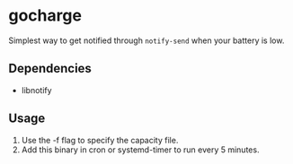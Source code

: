 # gocharge

Simplest way to get notified through `notify-send` when your battery is low.

## Dependencies

- libnotify

## Usage

1. Use the -f flag to specify the capacity file.
2. Add this binary in cron or systemd-timer to run every 5 minutes.

